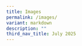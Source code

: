 ```yaml
---
title: Images
permalink: /images/
variant: markdown
description: ""
third_nav_title: July 2025
---
```

